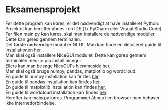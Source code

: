 # Eksamensprojekt

Før dette program kan køres, er det nødvendigt at have installeret Python.
Projektet kan herefter åbnes i en IDE (fx PyCharm eller Visual Studio Code).
<br />
Før filen main.py kan køres, skal man installere de nødvendige moduller. Dette kan gøres gennem terminalen.
<br />
Det første nødvendige modul er NLTK. Man kan finde en detaljeret guide til installationen [her](https://www.guru99.com/download-install-nltk.html).
<br/>
Man skal også installere NiceGUI modulet. Dette kan gøres gennem terminalen med: > pip install nicegui
<br/>
Ellers kan man besøge NiceGUI's hjemmeside [her](https://nicegui.io/#installation).
<br/>
Man skal også bruge numpy, pandas, matplotlib og wordcloud.
<br/>
En guide til numpy installation kan findes [her](https://numpy.org/install/).
<br/>
En guide til pandas installation kan findes [her](https://pandas.pydata.org/docs/getting_started/install.html).
<br/>
En guide til matplotlib installation kan findes [her](https://matplotlib.org/stable/users/installing/index.html).
<br/>
En guide til wordcloud installation kan findes [her](https://pypi.org/project/wordcloud/).
<br/>
Herefter kan main.py køres. Programmet åbnes i en browser men behøver ikke internetforbindelse.


